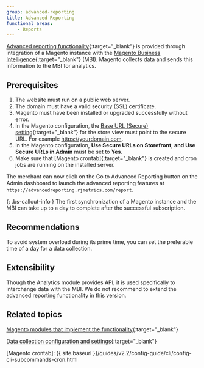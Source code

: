 ```yaml
---
group: advanced-reporting
title: Advanced Reporting
functional_areas:
    - Reports
---
```


[Advanced reporting functionality]{:target="_blank"} is provided through integration of a Magento instance with the [Magento Business Intelligence]{:target="_blank"} (MBI).
Magento collects data and sends this information to the MBI for analytics.

## Prerequisites

1. The website must run on a public web server.
2. The domain must have a valid security (SSL) certificate.
3. Magento must have been installed or upgraded successfully without error.
4. In the Magento configuration, the [Base URL (Secure) setting][base url]{:target="_blank"} for the store view must point to the secure URL. For example https://yourdomain.com.
5. In the Magento configuration, **Use Secure URLs on Storefront**, **and Use Secure URLs in Admin** must be set to **Yes**.
6. Make sure that [Magento crontab]{:target="_blank"} is created and cron jobs are running on the installed server.

The merchant can now click on the Go to Advanced Reporting button on the Admin dashboard to launch the advanced reporting features at `https://advancedreporting.rjmetrics.com/report`.

{: .bs-callout-info }
The first synchronization of a Magento instance and the MBI can take up to a day to complete after the successful subscription.

## Recommendations

To avoid system overload during its prime time, you can set the preferable time of a day for a data collection.

## Extensibility

Though the Analytics module provides API, it is used specifically to interchange data with the MBI. We do not recommend to extend the advanced reporting functionality in this version.

## Related topics

[Magento modules that implement the functionality][modules]{:target="_blank"}

[Data collection configuration and settings][collection]{:target="_blank"}

<!-- LINK DEFINITIONS -->

[modules]: modules.html
[collection]: data-collection.html

[Advanced reporting functionality]: http://docs.magento.com/m2/ce/user_guide/reports/advanced-reporting.html
[base url]: http://docs.magento.com/m2/ce/user_guide/stores/store-urls.html
[Magento Business Intelligence]: https://magento.com/products/business-intelligence
[Magento crontab]: {{ site.baseurl }}/guides/v2.2/config-guide/cli/config-cli-subcommands-cron.html
